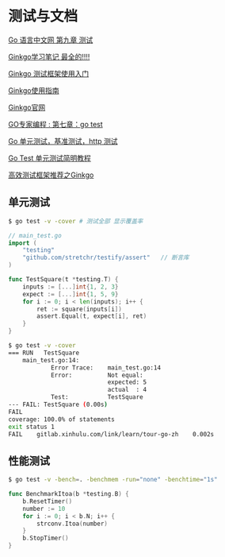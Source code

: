 # 测试与文档

[Go 语言中文网 第九章 测试](https://books.studygolang.com/The-Golang-Standard-Library-by-Example/chapter09/09.0.html)

[Ginkgo学习笔记 最全的!!!!](https://blog.gmem.cc/ginkgo-study-note)

[Ginkgo 测试框架使用入门](https://zlinna.github.io/2019/08/28/Ginkgo%E6%B5%8B%E8%AF%95%E6%A1%86%E6%9E%B6)

[Ginkgo使用指南](https://blog.csdn.net/Goodboynihaohao/article/details/79392500)

[Ginkgo官网](https://onsi.github.io/ginkgo/#getting-ginkgo)

[GO专家编程 : 第七章：go test](https://www.bookstack.cn/read/GoExpertProgramming/chapter07-README.md)

[Go 单元测试，基准测试，http 测试](https://deepzz.com/post/study-golang-test.html)

[Go Test 单元测试简明教程](https://geektutu.com/post/quick-go-test.html)

[高效测试框架推荐之Ginkgo](https://www.cnblogs.com/jinsdu/p/12183298.html)

## 单元测试

```bash
$ go test -v -cover # 测试全部 显示覆盖率  	
```

```go
// main_test.go
import (
	"testing"
	"github.com/stretchr/testify/assert"   // 断言库
)

func TestSquare(t *testing.T) {
	inputs := [...]int{1, 2, 3}
	expect := [...]int{1, 5, 9}
	for i := 0; i < len(inputs); i++ {
		ret := square(inputs[i])
		assert.Equal(t, expect[i], ret)
	}
}
```

```bash
$ go test -v -cover
=== RUN   TestSquare
    main_test.go:14: 
        	Error Trace:	main_test.go:14
        	Error:      	Not equal: 
        	            	expected: 5
        	            	actual  : 4
        	Test:       	TestSquare
--- FAIL: TestSquare (0.00s)
FAIL
coverage: 100.0% of statements
exit status 1
FAIL	gitlab.xinhulu.com/link/learn/tour-go-zh	0.002s
```

## 性能测试

```bash
$ go test -v -bench=. -benchmem -run="none" -benchtime="1s"
```

```go
func BenchmarkItoa(b *testing.B) {
    b.ResetTimer()
    number := 10
    for i := 0; i < b.N; i++ {
        strconv.Itoa(number)
    }
    b.StopTimer()
}
```